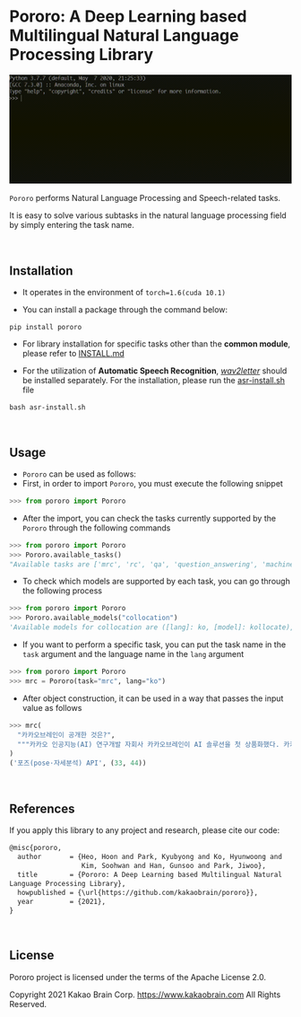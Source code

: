 # Pororo: A Deep Learning based Multilingual Natural Language Processing Library

![](assets/usage.gif)

`Pororo` performs Natural Language Processing and Speech-related tasks.

It is easy to solve various subtasks in the natural language processing field by simply entering the task name.

<br>

## Installation

- It operates in the environment of `torch=1.6(cuda 10.1)`

- You can install a package through the command below:

```console
pip install pororo
```

- For library installation for specific tasks other than the **common module**, please refer to [INSTALL.md](INSTALL.md)

- For the utilization of **Automatic Speech Recognition**, [_wav2letter_](https://github.com/facebookresearch/wav2letter) should be installed separately. For the installation, please run the [asr-install.sh](asr-install.sh) file

```console
bash asr-install.sh
```

<br>

## Usage

- `Pororo` can be used as follows:
- First, in order to import `Pororo`, you must execute the following snippet

```python
>>> from pororo import Pororo
```

- After the import, you can check the tasks currently supported by the `Pororo` through the following commands

```python
>>> from pororo import Pororo
>>> Pororo.available_tasks()
"Available tasks are ['mrc', 'rc', 'qa', 'question_answering', 'machine_reading_comprehension', 'reading_comprehension', 'sentiment', 'sentiment_analysis', 'nli', 'natural_language_inference', 'inference', 'fill', 'fill_in_blank', 'fib', 'para', 'pi', 'cse', 'contextual_subword_embedding', 'similarity', 'sts', 'semantic_textual_similarity', 'sentence_similarity', 'sentvec', 'sentence_embedding', 'sentence_vector', 'se', 'inflection', 'morphological_inflection', 'g2p', 'grapheme_to_phoneme', 'grapheme_to_phoneme_conversion', 'w2v', 'wordvec', 'word2vec', 'word_vector', 'word_embedding', 'tokenize', 'tokenise', 'tokenization', 'tokenisation', 'tok', 'segmentation', 'seg', 'mt', 'machine_translation', 'translation', 'pos', 'tag', 'pos_tagging', 'tagging', 'const', 'constituency', 'constituency_parsing', 'cp', 'pg', 'collocation', 'collocate', 'col', 'word_translation', 'wt', 'summarization', 'summarisation', 'text_summarization', 'text_summarisation', 'summary', 'gec', 'review', 'review_scoring', 'lemmatization', 'lemmatisation', 'lemma', 'ner', 'named_entity_recognition', 'entity_recognition', 'zero-topic', 'dp', 'dep_parse', 'caption', 'captioning', 'asr', 'speech_recognition', 'st', 'speech_translation', 'ocr', 'srl', 'semantic_role_labeling', 'p2g', 'aes', 'essay', 'qg', 'question_generation', 'age_suitability']"
```

- To check which models are supported by each task, you can go through the following process

```python
>>> from pororo import Pororo
>>> Pororo.available_models("collocation")
'Available models for collocation are ([lang]: ko, [model]: kollocate), ([lang]: en, [model]: collocate), ([lang]: ja, [model]: collocate), ([lang]: zh, [model]: collocate)'
```

- If you want to perform a specific task, you can put the task name in the `task` argument and the language name in the `lang` argument

```python
>>> from pororo import Pororo
>>> mrc = Pororo(task="mrc", lang="ko")
```

- After object construction, it can be used in a way that passes the input value as follows

```python
>>> mrc(
  "카카오브레인이 공개한 것은?",
  """카카오 인공지능(AI) 연구개발 자회사 카카오브레인이 AI 솔루션을 첫 상품화했다. 카카오는 카카오브레인 '포즈(pose·자세분석) API'를 유료 공개한다고 24일 밝혔다. 카카오브레인이 AI 기술을 유료 API를 공개하는 것은 처음이다. 공개하자마자 외부 문의가 쇄도한다. 포즈는 AI 비전(VISION, 영상·화면분석) 분야 중 하나다. 카카오브레인 포즈 API는 이미지나 영상을 분석해 사람 자세를 추출하는 기능을 제공한다."""
)
('포즈(pose·자세분석) API', (33, 44))
```

<br>

## References

If you apply this library to any project and research, please cite our code:

```
@misc{pororo,
  author       = {Heo, Hoon and Park, Kyubyong and Ko, Hyunwoong and
                  Kim, Soohwan and Han, Gunsoo and Park, Jiwoo},
  title        = {Pororo: A Deep Learning based Multilingual Natural Language Processing Library},
  howpublished = {\url{https://github.com/kakaobrain/pororo}},
  year         = {2021},
}
```

<br>

## License

Pororo project is licensed under the terms of the Apache License 2.0.

Copyright 2021 Kakao Brain Corp. <https://www.kakaobrain.com> All Rights Reserved.
